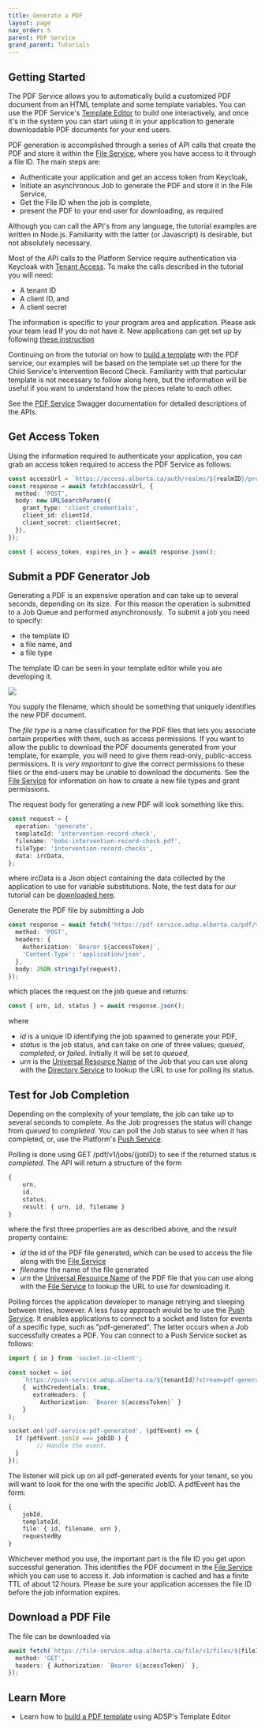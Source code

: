 ```yaml
---
title: Generate a PDF
layout: page
nav_order: 5
parent: PDF Service
grand_parent: Tutorials
---
```


## Getting Started

The PDF Service allows you to automatically build a customized PDF document from an HTML template and some template variables. You can use the PDF Service's [Template Editor](/adsp-monorepo/templates/pdf/building-a-template.html) to build one interactively, and once it's in the system you can start using it in your application to generate downloadable PDF documents for your end users.

PDF generation is accomplished through a series of API calls that create the PDF and store it within the [File Service](/adsp-monorepo/services/file-service.html), where you have access to it through a file ID. The main steps are:

- Authenticate your application and get an access token from Keycloak,
- Initiate an asynchronous Job to generate the PDF and store it in the File Service,
- Get the File ID when the job is complete,
- present the PDF to your end user for downloading, as required

Although you can call the API's from any language, the tutorial examples are written in Node.js. Familiarity with the latter (or Javascript) is desirable, but not absolutely necessary.

Most of the API calls to the Platform Service require authentication via Keycloak with [Tenant Access](/adsp-monorepo/services/tenant-service.html). To make the calls described in the tutorial you will need:

- A tenant ID
- A client ID, and
- A client secret

The information is specific to your program area and application. Please ask your team lead If you do not have it. New applications can get set up by following [these instruction](/adsp-monorepo/getting-started.html)

Continuing on from the tutorial on how to [build a template](/adsp-monorepo/tutorials/building-a-template.html) with the PDF service, our examples will be based on the template set up there for the Child Service's Intervention Record Check. Familiarity with that particular template is not necessary to follow along here, but the information will be useful if you want to understand how the pieces relate to each other.

See the [PDF Service](https://api.adsp-dev.gov.ab.ca/autotest/?urls.primaryName=PDF%20service) Swagger documentation for detailed descriptions of the APIs.

## Get Access Token

Using the information required to authenticate your application, you can grab an access token required to access the PDF Service as follows:

```typescript
const accessUrl = `https://access.alberta.ca/auth/realms/${realmID}/protocol/openid-connect/token`;
const response = await fetch(accessUrl, {
  method: 'POST',
  body: new URLSearchParams({
    grant_type: 'client_credentials',
    client_id: clientId,
    client_secret: clientSecret,
  }),
});

const { access_token, expires_in } = await response.json();
```

## Submit a PDF Generator Job

Generating a PDF is an expensive operation and can take up to several seconds, depending on its size.  For this reason the operation is submitted to a Job Queue and performed asynchronously.  To submit a job you need to specify:

- the template ID
- a file name, and
- a file type

The template ID can be seen in your template editor while you are developing it.

![](/adsp-monorepo/assets/pdf/templateId.png)

You supply the filename, which should be something that uniquely identifies the new PDF document.

The _file type_ is a name classification for the PDF files that lets you associate certain properties with them, such as access permissions. If you want to allow the public to download the PDF documents generated from your template, for example, you will need to give them read-only, public-access permissions. It is _very important_ to give the correct permissions to these files or the end-users may be unable to download the documents. See the [File Service](/adsp-monorepo/services/file-service.html) for information on how to create a new file types and grant permissions.

The request body for generating a new PDF will look something like this:

```typescript
const request = {
  operation: 'generate',
  templateId: 'intervention-record-check',
  filename: 'bobs-intervention-record-check.pdf',
  fileType: 'intervention-record-checks',
  data: ircData,
};
```

where ircData is a Json object containing the data collected by the application to use for variable substitutions. Note, the test data for our tutorial can be
<a href="/adsp-monorepo/assets/pdf/test_data.json" download>downloaded here</a>.

Generate the PDF file by submitting a Job

```typescript
const response = await fetch('https://pdf-service.adsp.alberta.ca/pdf/v1/jobs', {
  method: 'POST',
  headers: {
    Authorization: `Bearer ${accessToken}`,
    'Content-Type': 'application/json',
  },
  body: JSON.stringify(request),
});
```

which places the request on the job queue and returns:

```typescript
const { urn, id, status } = await response.json();
```

where

- _id_ is a unique ID identifying the job spawned to generate your PDF,
- _status_ is the job status, and can take on one of three values; _queued_, _completed_, or _failed_. Initially it will be set to _queued_,
- _urn_ is the [Universal Resource Name](https://en.wikipedia.org/wiki/Uniform_Resource_Name) of the Job that you can use along with the [Directory Service](/adsp-monorepo/services/directory-service.html) to lookup the URL to use for polling its status.

## Test for Job Completion

Depending on the complexity of your template, the job can take up to several seconds to complete. As the Job progresses the status will change from _queued_ to _completed_. You can poll the Job status to see when it has completed, or, use the Platform's [Push Service](/adsp-monorepo/services/push-service.html).

Polling is done using GET /pdf/v1/jobs/{jobID} to see if the returned status is _completed_. The API will return a structure of the form

```typescript
{
    urn,
    id,
    status,
    result: { urn, id, filename }
}
```

where the first three properties are as described above, and the _result_ property contains:

- _id_ the id of the PDF file generated, which can be used to access the file along with the [File Service](/adsp-monorepo/services/file-service.html)
- _filename_ the name of the file generated
- _urn_ the [Universal Resource Name](https://en.wikipedia.org/wiki/Uniform_Resource_Name) of the PDF file that you can use along with the [File Service](/adsp-monorepo/services/directory-service.html) to lookup the URL to use for downloading it.

Polling forces the application developer to manage retrying and sleeping between tries, however. A less fussy approach would be to use the [Push Service](/adsp-monorepo/services/push-service.html). It enables applications to connect to a socket and listen for events of a specific type, such as "pdf-generated". The latter occurs when a Job successfully creates a PDF. You can connect to a Push Service socket as follows:

```typescript
import { io } from 'socket.io-client';

const socket = io(
    `https://push-service.adsp.alberta.ca/${tenantId}?stream=pdf-generation-updates`,
    {  withCredentials: true,
       extraHeaders: {
         Authorization: `Bearer ${accessToken}` }
    }
);

socket.on('pdf-service:pdf-generated', (pdfEvent) => {
  If (pdfEvent.jobId === jobID ) {
        // Handle the event.
  }
});
```

The listener will pick up on all pdf-generated events for your tenant, so you will want to look for the one with the specific JobID. A pdfEvent has the form:

```typescript
{
    jobId,
    templateId,
    file: { id, filename, urn },
    requestedBy
}
```

Whichever method you use, the important part is the file ID you get upon successful generation. This identifies the PDF document in the [File Service](/adsp-monorepo/services/file-service.html) which you can use to access it. Job information is cached and has a finite TTL of about 12 hours. Please be sure your application accesses the file ID before the job information expires.

## Download a PDF File

The file can be downloaded via

```typescript
await fetch(`https://file-service.adsp.alberta.ca/file/v1/files/${fileID}/download`, {
  method: 'GET',
  headers: { Authorization: `Bearer ${accessToken}` },
});
```

## Learn More

- Learn how to [build a PDF template](/adsp-monorepo/tutorials/pdf/building-a-template.html) using ADSP's Template Editor
